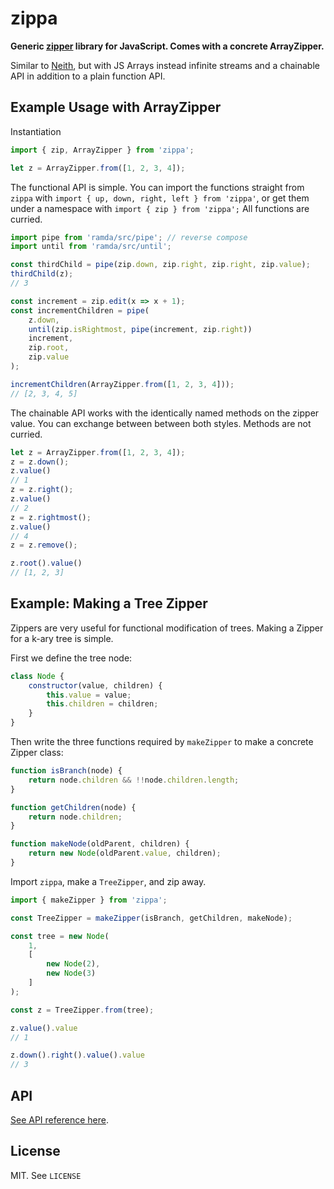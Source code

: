 zippa
==============

**Generic [zipper](https://en.wikipedia.org/wiki/Zipper_(data_structure)) library for JavaScript. Comes with a concrete ArrayZipper.**

Similar to [Neith](https://github.com/mattbierner/neith), but with JS Arrays instead infinite streams and a chainable API in addition to a plain function API.

## Example Usage with ArrayZipper

Instantiation
```javascript
import { zip, ArrayZipper } from 'zippa';

let z = ArrayZipper.from([1, 2, 3, 4]);
```

The functional API is simple. You can import the functions straight from `zippa` with `import { up, down, right, left } from 'zippa'`, or get them under a namespace with `import { zip } from 'zippa';` All functions are curried.

```javascript
import pipe from 'ramda/src/pipe'; // reverse compose
import until from 'ramda/src/until';

const thirdChild = pipe(zip.down, zip.right, zip.right, zip.value);
thirdChild(z);
// 3

const increment = zip.edit(x => x + 1);
const incrementChildren = pipe(
    z.down,
    until(zip.isRightmost, pipe(increment, zip.right))
    increment,
    zip.root,
    zip.value
);

incrementChildren(ArrayZipper.from([1, 2, 3, 4]));
// [2, 3, 4, 5]
```

The chainable API works with the identically named methods on the zipper value. You can exchange between between both styles. Methods are not curried.

```javascript
let z = ArrayZipper.from([1, 2, 3, 4]);
z = z.down();
z.value()
// 1
z = z.right();
z.value()
// 2
z = z.rightmost();
z.value()
// 4
z = z.remove();

z.root().value()
// [1, 2, 3]
```

## Example: Making a Tree Zipper

Zippers are very useful for functional modification of trees. Making a Zipper for a k-ary tree is simple.

First we define the tree node:

```javascript
class Node {
    constructor(value, children) {
        this.value = value;
        this.children = children;
    }
}
```

Then write the three functions required by `makeZipper` to make a concrete Zipper class:

```javascript
function isBranch(node) {
    return node.children && !!node.children.length;
}

function getChildren(node) {
    return node.children;
}

function makeNode(oldParent, children) {
    return new Node(oldParent.value, children);
}
```

Import `zippa`, make a `TreeZipper`, and zip away.

```javascript
import { makeZipper } from 'zippa';

const TreeZipper = makeZipper(isBranch, getChildren, makeNode);

const tree = new Node(
    1,
    [
        new Node(2),
        new Node(3)
    ]
);

const z = TreeZipper.from(tree);

z.value().value
// 1

z.down().right().value().value
// 3
```

## API

[See API reference here](http://tommikaikkonen.github.io/zippa/).

## License

MIT. See `LICENSE`
